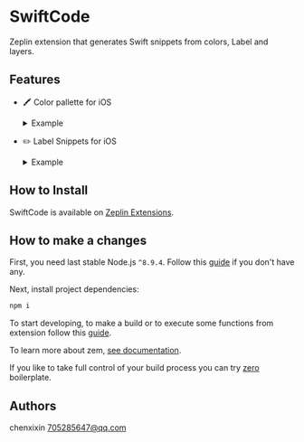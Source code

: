 # SwiftCode

Zeplin extension that generates Swift snippets from colors, Label and layers.
## Features

- 🖍 Color pallette for iOS

  <details><summary>Example</summary>

  ```swift
  import UIKit

  extension UIColor {

       public class var black: UIColor {
              return UIColor(hex: "0x000000")
  }
  ```
  </details>
 - ✏️ Label Snippets for iOS
  
   <details><summary>Example</summary>
  
    ```swift
    
    ```
  
    </details>
    
## How to Install
    
SwiftCode is available on [Zeplin Extensions](https://extensions.zeplin.io).
    
## How to make a changes
    
First, you need last stable Node.js `^8.9.4`. Follow this [guide](https://github.com/creationix/nvm/blob/master/README.md#installation) if you don't have any.
    
Next, install project dependencies:
    
```bash
npm i
```
    
To start developing, to make a build or to execute some functions from extension follow this [guide](https://github.com/zeplin/zem#scripts).
    
To learn more about zem, [see documentation](https://github.com/zeplin/zem).
    
If you like to take full control of your build process you can try [zero](https://github.com/baybara-pavel/zero) boilerplate.
    
## Authors
    
chenxixin 705285647@qq.com
 
